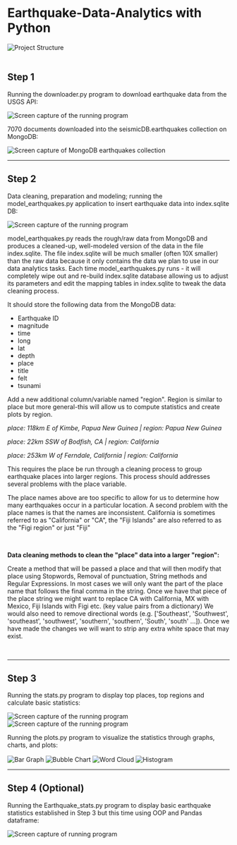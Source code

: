 # Earthquake-Data-Analytics with Python

<img alt = "Project Structure" src = "./Images/PythonProject.PNG" align = "center" />

<br>
<br>

<h2>Step 1</h2>
<p>Running the downloader.py program to download earthquake data from the USGS API:</p>
<img alt = "Screen capture of the running program" src = "./Images/downloader_run.png" align = "center">

<p>7070 documents downloaded into the seismicDB.earthquakes collection on MongoDB:</p>
<img alt = "Screen capture of MongoDB earthquakes collection" src = "./Images/downloader_mongodb.png" align = "center">

<br>
<hr>
<h2>Step 2</h2>
<p>Data cleaning, preparation and modeling; running the model_earthquakes.py application to insert earthquake data into index.sqlite DB:</p>
<img alt = "Screen capture of the running program" src = "./Images/datacleaning.png" align = "center">
<br />

<p>model_earthquakes.py reads the rough/raw data from MongoDB and produces a cleaned-up, well-modeled version of the data in the file index.sqlite.
The file index.sqlite will be much smaller (often 10X smaller) than the raw data because it only contains the data we plan to use in our data analytics tasks.
Each time model_earthquakes.py runs - it will completely wipe out and re-build index.sqlite database allowing us to adjust its parameters and edit the mapping tables in index.sqlite to tweak the data cleaning process.</p>

<p>It should store the following data from the MongoDB data:
  <ul>
    <li>Earthquake ID</li>
    <li>magnitude</li>
    <li>time</li>
    <li>long</li>
    <li>lat</li>
    <li>depth</li>
    <li>place</li>
    <li>title</li>
    <li>felt</li>
    <li>tsunami</li>
    </ul>
Add a new additional column/variable named "region". Region is similar to place but more general-this will allow us to compute statistics and create plots by region.</p> 
<p><i>place: 118km E of Kimbe, Papua New Guinea | 
region: Papua New Guinea</i></p>
<p><i>place: 22km SSW of Bodfish, CA | 
region: California</i></p>
<p><i>place: 253km W of Ferndale, California | 
region: California</i></p>
<p>This requires the place be run through a cleaning process to group earthquake places into larger regions. This process should addresses several problems with the place variable.</p>
<p>The place names above are too specific to allow for us to determine how many earthquakes occur in a particular location.
A second problem with the place names is that the names are inconsistent. California is sometimes referred to as "California" or "CA", the "Fiji Islands" are also referred to as the "Figi region" or just "Fiji"</p>
<br>
<p><b>Data cleaning methods to clean the "place" data into a larger "region":</b></p>
<p>Create a method that will be passed a place and that will then modify that place using Stopwords, Removal of punctuation, String methods and Regular Expressions.
In most cases we will only want the part of the place name that follows the final comma in the string.
Once we have that piece of the place string we might want to replace CA with California, MX with Mexico, Fiji Islands with Figi etc. (key value pairs from a dictionary)
We would also need to remove directional words (e.g. ['Southeast', 'Southwest', 'southeast', 'southwest', 'southern', 'southern', 'South', 'south'  ...]).
Once we have made the changes we will want to strip any extra white space that may exist.</p>


<br>
<hr>
<h2>Step 3</h2>
<p>Running the stats.py program to display top places, top regions and calculate basic statistics:</p>
<img alt = "Screen capture of the running program" src = "./Images/statistics.png" align = "center">
<img alt = "Screen capture of the running program" src = "./Images/statistics2.png" align = "center">

<br>
<p>Running the plots.py program to visualize the statistics through graphs, charts, and plots:</p>
<img alt = "Bar Graph" src = "./Visualization/bargraph_A5.png" align = "center">
<img alt = "Bubble Chart" src = "./Visualization/bubblechart_A5.png" align = "center">
<img alt = "Word Cloud" src = "./Visualization/wordcloud_A5.png" align = "center">
<img alt = "Histogram" src = "./Visualization/histogram_A5.png" align = "center">

<br>
<hr>

<h2>Step 4 (Optional)</h2>
<p>Running the Earthquake_stats.py program to display basic earthquake statistics established in Step 3 but this time using OOP and Pandas dataframe:</p>
<img alt = "Screen capture of running program" src = "./Images/oop_pandas.png" align = "center">






